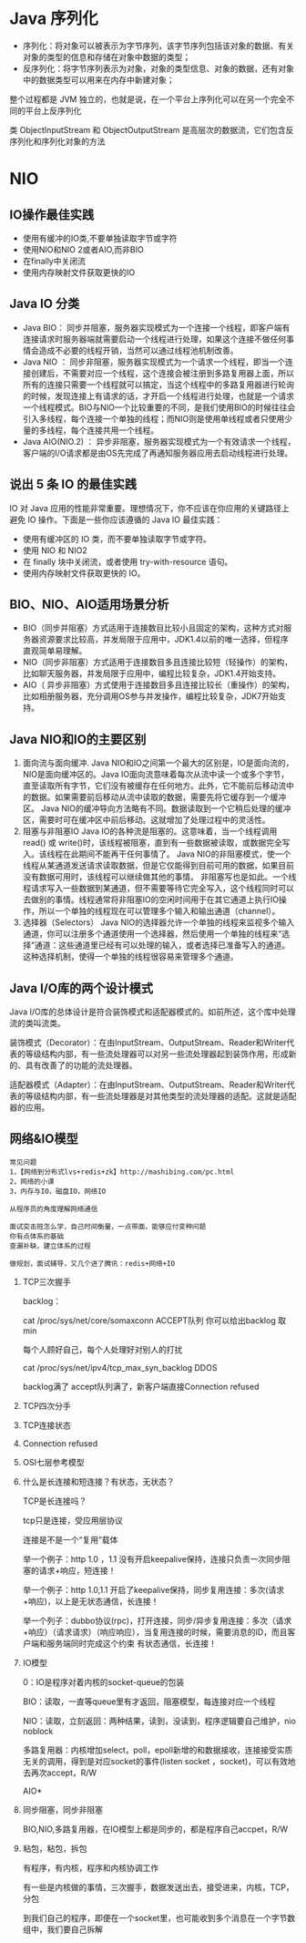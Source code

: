 # Java 序列化

+ 序列化：将对象可以被表示为字节序列，该字节序列包括该对象的数据、有关对象的类型的信息和存储在对象中数据的类型；
+ 反序列化：将字节序列表示为对象，对象的类型信息、对象的数据，还有对象中的数据类型可以用来在内存中新建对象；

整个过程都是 JVM 独立的，也就是说，在一个平台上序列化可以在另一个完全不同的平台上反序列化



类 ObjectInputStream 和 ObjectOutputStream 是高层次的数据流，它们包含反序列化和序列化对象的方法 



# NIO



## IO操作最佳实践

- 使用有缓冲的IO类,不要单独读取字节或字符
- 使用NIO和NIO 2或者AIO,而非BIO
- 在finally中关闭流
- 使用内存映射文件获取更快的IO

## Java IO 分类

- Java BIO： 同步并阻塞，服务器实现模式为一个连接一个线程，即客户端有连接请求时服务器端就需要启动一个线程进行处理，如果这个连接不做任何事情会造成不必要的线程开销，当然可以通过线程池机制改善。
- Java NIO ： 同步非阻塞，服务器实现模式为一个请求一个线程，即当一个连接创建后，不需要对应一个线程，这个连接会被注册到多路复用器上面，所以所有的连接只需要一个线程就可以搞定，当这个线程中的多路复用器进行轮询的时候，发现连接上有请求的话，才开启一个线程进行处理，也就是一个请求一个线程模式。BIO与NIO一个比较重要的不同，是我们使用BIO的时候往往会引入多线程，每个连接一个单独的线程；而NIO则是使用单线程或者只使用少量的多线程，每个连接共用一个线程。
- Java AIO(NIO.2) ： 异步非阻塞，服务器实现模式为一个有效请求一个线程，客户端的I/O请求都是由OS先完成了再通知服务器应用去启动线程进行处理。

## 说出 5 条 IO 的最佳实践

IO 对 Java 应用的性能非常重要。理想情况下，你不应该在你应用的关键路径上避免 IO 操作。下面是一些你应该遵循的 Java IO 最佳实践：

- 使用有缓冲区的 IO 类，而不要单独读取字节或字符。
- 使用 NIO 和 NIO2
- 在 finally 块中关闭流，或者使用 try-with-resource 语句。
- 使用内存映射文件获取更快的 IO。

## BIO、NIO、AIO适用场景分析

- BIO（同步并阻塞）方式适用于连接数目比较小且固定的架构，这种方式对服务器资源要求比较高，并发局限于应用中，JDK1.4以前的唯一选择，但程序直观简单易理解。
- NIO（同步非阻塞）方式适用于连接数目多且连接比较短（轻操作）的架构，比如聊天服务器，并发局限于应用中，编程比较复杂，JDK1.4开始支持。
- AIO（ 异步非阻塞）方式使用于连接数目多且连接比较长（重操作）的架构，比如相册服务器，充分调用OS参与并发操作，编程比较复杂，JDK7开始支持。

## Java NIO和IO的主要区别

1. 面向流与面向缓冲.
   Java NIO和IO之间第一个最大的区别是，IO是面向流的，NIO是面向缓冲区的。Java IO面向流意味着每次从流中读一个或多个字节，直至读取所有字节，它们没有被缓存在任何地方。此外，它不能前后移动流中的数据。如果需要前后移动从流中读取的数据，需要先将它缓存到一个缓冲区。 Java NIO的缓冲导向方法略有不同。数据读取到一个它稍后处理的缓冲区，需要时可在缓冲区中前后移动。这就增加了处理过程中的灵活性。
2. 阻塞与非阻塞IO
   Java IO的各种流是阻塞的。这意味着，当一个线程调用read() 或 write()时，该线程被阻塞，直到有一些数据被读取，或数据完全写入。该线程在此期间不能再干任何事情了。 Java NIO的非阻塞模式，使一个线程从某通道发送请求读取数据，但是它仅能得到目前可用的数据，如果目前没有数据可用时，该线程可以继续做其他的事情。 非阻塞写也是如此。一个线程请求写入一些数据到某通道，但不需要等待它完全写入，这个线程同时可以去做别的事情。线程通常将非阻塞IO的空闲时间用于在其它通道上执行IO操作，所以一个单独的线程现在可以管理多个输入和输出通道（channel）。
3. 选择器（Selectors）
   Java NIO的选择器允许一个单独的线程来监视多个输入通道，你可以注册多个通道使用一个选择器，然后使用一个单独的线程来“选择”通道：这些通道里已经有可以处理的输入，或者选择已准备写入的通道。这种选择机制，使得一个单独的线程很容易来管理多个通道。

## Java I/O库的两个设计模式

Java I/O库的总体设计是符合装饰模式和适配器模式的。如前所述，这个库中处理流的类叫流类。

装饰模式（Decorator）：在由InputStream、OutputStream、Reader和Writer代表的等级结构内部，有一些流处理器可以对另一些流处理器起到装饰作用，形成新的、具有改善了的功能的流处理器。

适配器模式（Adapter）：在由InputStream、OutputStream、Reader和Writer代表的等级结构内部，有一些流处理器是对其他类型的流处理器的适配。这就是适配器的应用。







## 网络&IO模型

```
常见问题
1，【网络到分布式lvs+redis+zk】http://mashibing.com/pc.html
2，网络的小课
3，内存与IO，磁盘IO，网络IO

从程序员的角度理解网络通信

面试突击班怎么学，自己时间衡量，一点带面，能够应付变种问题
你有点体系的基础
查漏补缺，建立体系的过程

做规划，面试辅导，又几个进了腾讯：redis+网络+IO
```



1. TCP三次握手

   backlog：

     cat /proc/sys/net/core/somaxconn   ACCEPT队列  你可以给出backlog 取min

   每个人顾好自己，每个人处理好对别人的打扰

     cat /proc/sys/net/ipv4/tcp_max_syn_backlog  DDOS

   backlog满了 accept队列满了，新客户端直接Connection refused

2. TCP四次分手

3. TCP连接状态

4. Connection refused

5. OSI七层参考模型

6. 什么是长连接和短连接？有状态，无状态？

   TCP是长连接吗？

   tcp只是连接，受应用层协议

   连接是不是一个“复用”载体

   举一个例子：http 1.0 ，1.1 没有开启keepalive保持，连接只负责一次同步阻塞的请求+响应，短连接！

   举一个例子：http 1.0,1.1 开启了keepalive保持，同步复用连接：多次(请求+响应)，以上是无状态通信，长连接！

   举一个列子：dubbo协议(rpc)，打开连接，同步/异步复用连接：多次（请求+响应）（请求请求）（响应响应），当复用连接的时候，需要消息的ID，而且客户端和服务端同时完成这个约束  有状态通信，长连接！

7. IO模型

   0：IO是程序对着内核的socket-queue的包装

   BIO：读取，一直等queue里有才返回，阻塞模型，每连接对应一个线程

   NIO：读取，立刻返回：两种结果，读到，没读到，程序逻辑要自己维护，nio noblock

   多路复用器：内核增加select，poll，epoll新增的和数据接收，连接接受实质无关的调用，得到是对应socket的事件(listen socket ，socket)，可以有效地去再次accept，R/W

   

   AIO*

8. 同步阻塞，同步非阻塞

   BIO,NIO,多路复用器，在IO模型上都是同步的，都是程序自己accpet，R/W

9. 粘包，粘包，拆包

   有程序，有内核，程序和内核协调工作

   有一些是内核做的事情，三次握手，数据发送出去，接受进来，内核，TCP，分包

   到我们自己的程序，即便在一个socket里，也可能收到多个消息在一个字节数组中，我们要自己拆解

   


